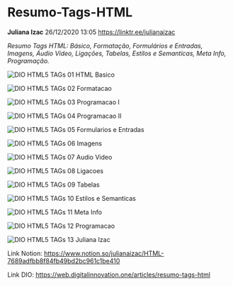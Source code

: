 # Resumo-Tags-HTML

**Juliana Izac** 26/12/2020 13:05
https://linktr.ee/julianaizac

_Resumo Tags HTML: Básico, Formatação, Formulários e Entradas, Imagens, Áudio Vídeo, Ligações, Tabelas, Estilos e Semanticas, Meta Info, Programação._


![DIO HTML5 TAGs 01 HTML Basico](https://user-images.githubusercontent.com/76437195/103159925-b2ceb800-47a5-11eb-8448-d5ec157fccca.png)

![DIO HTML5 TAGs 02 Formatacao](https://user-images.githubusercontent.com/76437195/103159947-03461580-47a6-11eb-9573-4a3efb53c4d0.png)

![DIO HTML5 TAGs 03 Programacao I](https://user-images.githubusercontent.com/76437195/103159951-122cc800-47a6-11eb-8ad6-fe1991ddf778.jpg)

![DIO HTML5 TAGs 04 Programacao II](https://user-images.githubusercontent.com/76437195/103159955-178a1280-47a6-11eb-96a8-b9802707c997.png)

![DIO HTML5 TAGs 05 Formularios e Entradas](https://user-images.githubusercontent.com/76437195/103159960-1fe24d80-47a6-11eb-9da6-ec9d3167f6f4.png)

![DIO HTML5 TAGs 06 Imagens](https://user-images.githubusercontent.com/76437195/103159962-27095b80-47a6-11eb-8a3c-dfcbcde69fe8.png)

![DIO HTML5 TAGs 07 Audio Video](https://user-images.githubusercontent.com/76437195/103159971-37b9d180-47a6-11eb-965e-734ad8ef45d8.png)

![DIO HTML5 TAGs 08 Ligacoes](https://user-images.githubusercontent.com/76437195/103159974-3ee0df80-47a6-11eb-9679-27dbd67202e4.png)

![DIO HTML5 TAGs 09 Tabelas](https://user-images.githubusercontent.com/76437195/103159979-46a08400-47a6-11eb-8af6-485dc1825a31.png)

![DIO HTML5 TAGs 10 Estilos e Semanticas](https://user-images.githubusercontent.com/76437195/103159982-4d2efb80-47a6-11eb-98dd-3b01ece68eb7.png)

![DIO HTML5 TAGs 11 Meta Info](https://user-images.githubusercontent.com/76437195/103159985-53bd7300-47a6-11eb-996a-d8a42e3e61fc.png)

![DIO HTML5 TAGs 12 Programacao](https://user-images.githubusercontent.com/76437195/103159988-591abd80-47a6-11eb-95b3-df949d2dc783.png)

![DIO HTML5 TAGs 13 Juliana Izac](https://user-images.githubusercontent.com/76437195/103159993-5fa93500-47a6-11eb-830b-3b19389cbad1.jpg)

Link Notion: https://www.notion.so/julianaizac/HTML-7689adfbb8f84fb49bd2bc961c1be410

Link DIO: https://web.digitalinnovation.one/articles/resumo-tags-html
